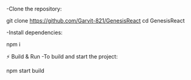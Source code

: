 -Clone the repository:

git clone https://github.com/Garvit-821/GenesisReact
cd GenesisReact

-Install dependencies:

npm i


⚡ Build & Run
-To build and start the project:

npm start build
